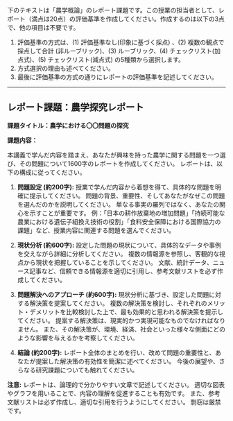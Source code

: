 下のテキストは「農学概論」のレポート課題です。この授業の担当者として、レポート（満点は20点）の評価基準を作成してください。作成するのは以下の3点で、他の項目は不要です。

1. 評価基準の方式は、(1) 評価基準なし(印象に基づく採点) 、(2) 複数の観点で採点して合計  (非ルーブリック)、(3) ルーブリック、(4) チェックリスト(加点式)、(5) チェックリスト(減点式) の5種類から選択します。
2. 方式選択の理由も述べてください。
3. 最後に評価基準の方式の通りにレポートの評価基準を記述してください。

---------------------------------------
## レポート課題：農学探究レポート

**課題タイトル：農学における〇〇問題の探究**

**課題内容：**

本講義で学んだ内容を踏まえ、あなたが興味を持った農学に関する問題を一つ選び、その問題について1600字のレポートを作成してください。  レポートは、以下の構成に従ってください。

1. **問題設定 (約200字):**  授業で学んだ内容から着想を得て、具体的な問題を明確に提示してください。  問題の背景、重要性、そしてあなたがなぜこの問題を選んだのかを説明してください。  単なる事実の羅列ではなく、あなたの関心を示すことが重要です。  例：「日本の耕作放棄地の増加問題」「持続可能な農業における遺伝子組換え技術の役割」「食料安全保障における国際協力の課題」など、授業内容に関連する問題を選んでください。

2. **現状分析 (約600字):**  設定した問題の現状について、具体的なデータや事例を交えながら詳細に分析してください。  複数の情報源を参照し、客観的な視点から現状を把握していることを示してください。  文献、統計データ、ニュース記事など、信頼できる情報源を適切に引用し、参考文献リストを必ず作成してください。

3. **問題解決へのアプローチ (約600字):**  現状分析に基づき、設定した問題に対する解決策を提案してください。  複数の解決策を検討し、それぞれのメリット・デメリットを比較検討した上で、最も効果的と思われる解決策を提示してください。  提案する解決策は、現実的かつ実現可能なものでなければなりません。  また、その解決策が、環境、経済、社会といった様々な側面にどのような影響を与えるかを考察してください。

4. **結論 (約200字):**  レポート全体のまとめを行い、改めて問題の重要性と、あなたが提案した解決策の有効性を簡潔に述べてください。  今後の展望や、さらなる研究課題についても触れてください。


**注意:**  レポートは、論理的で分かりやすい文章で記述してください。  適切な図表やグラフを用いることで、内容の理解を促進することも有効です。  また、参考文献リストは必ず作成し、適切な引用を行うようにしてください。  剽窃は厳禁です。
